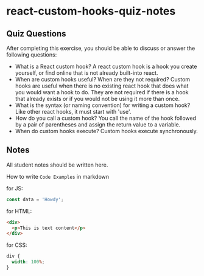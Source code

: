 # react-custom-hooks-quiz-notes

## Quiz Questions

After completing this exercise, you should be able to discuss or answer the following questions:

- What is a React custom hook?
  A react custom hook is a hook you create yourself, or find online that is not
  already built-into react.
- When are custom hooks useful? When are they not required?
  Custom hooks are useful when there is no existing react hook that does what
  you would want a hook to do.
  They are not required if there is a hook that already exists or if you would not be
  using it more than once.
- What is the syntax (or naming convention) for writing a custom hook?
  Like other react hooks, it must start with 'use'.
- How do you call a custom hook?
  You call the name of the hook followed by a pair of parentheses and assign the
  return value to a variable.
- When do custom hooks execute?
  Custom hooks execute synchronously.

## Notes

All student notes should be written here.

How to write `Code Examples` in markdown

for JS:

```javascript
const data = 'Howdy';
```

for HTML:

```html
<div>
  <p>This is text content</p>
</div>
```

for CSS:

```css
div {
  width: 100%;
}
```
